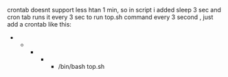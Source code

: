 crontab doesnt support less htan 1 min, so in script i added sleep 3 sec and cron tab runs it every 3 sec
to run top.sh command every 3 second , just add a crontab like this:

* * * * * /bin/bash top.sh
